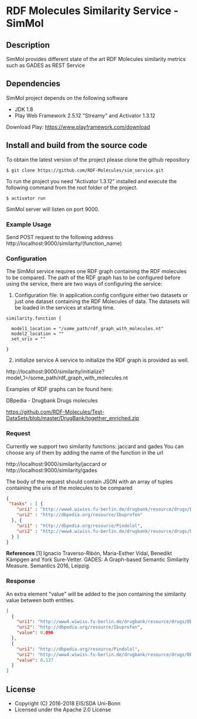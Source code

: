 # RDF Molecules Similarity Service - SimMol

## Description
SimMol provides different state of the art RDF Molecules similarity metrics such as GADES as REST Service

## Dependencies
SimMol project depends on the following software

* JDK 1.8
* Play Web Framework 2.5.12 "Streamy" and Activator 1.3.12

Download Play: https://www.playframework.com/download

## Install and build from the source code  
To obtain the latest version of the project please clone the github repository

    $ git clone https://github.com/RDF-Molecules/sim_service.git

To run the project you need "Activator 1.3.12" installed and execute the following command from the root folder of the project.

    $ activator run

SimMol server will listen on port 9000.

### Example Usage

Send POST request to the following address http://localhost:9000/similarity/(function_name)

### Configuration
The SimMol service requires one RDF graph containing the RDF molecules to be compared.
The path of the RDF graph has to be configured before using the service, there are two ways of configuring the service:

1. Configuration file:
In application.config configure either two datasets or just one dataset containing the RDF Molecules of data. The datasets will be loaded in the services at starting time.

```
similarity.function {
 
  model1_location = "/some_path/rdf_graph_with_molecules.nt"
  model2_location = ""
  set_uris = ""

}
```
2. initialize service
A service to initialize the RDF graph is provided as well. 

http://localhost:9000/similarity/initialize?model_1=/some_path/rdf_graph_with_molecules.nt

Examples of RDF graphs can be found here:

DBpedia - Drugbank Drugs molecules

https://github.com/RDF-Molecules/Test-DataSets/blob/master/DrugBank/together_enriched.zip

### Request

Currently we support two similarity functions: jaccard and gades 
You can choose any of them by adding the name of the function in the url 

http://localhost:9000/similarity/jaccard
or
http://localhost:9000/similarity/gades

The body of the request should contain JSON with an array of tuples containing the uris of the molecules to be compared

```json
{
 "tasks" : [ {
    "uri1" : "http://www4.wiwiss.fu-berlin.de/drugbank/resource/drugs/DB01050",
    "uri2" : "http://dbpedia.org/resource/Ibuprofen"
  }, {
    "uri1" : "http://dbpedia.org/resource/Pindolol",
    "uri2" : "http://www4.wiwiss.fu-berlin.de/drugbank/resource/drugs/DB00960"
  } ]
}
```


**References**
[1] Ignacio Traverso-Ribón, Maria-Esther Vidal, Benedikt Kämpgen and York Sure-Vetter. GADES: A Graph-based Semantic Similarity Measure. Semantics 2016, Leipzig.

### Response

An extra element "value" will be added to the json containing the similarity value between both entities.

```json
[
  {
    "uri1": "http://www4.wiwiss.fu-berlin.de/drugbank/resource/drugs/DB01050",
    "uri2": "http://dbpedia.org/resource/Ibuprofen",
    "value": 0.096
  },
  {
    "uri1": "http://dbpedia.org/resource/Pindolol",
    "uri2": "http://www4.wiwiss.fu-berlin.de/drugbank/resource/drugs/DB00960",
    "value": 0.137
  }
]
```

## License

* Copyright (C) 2016-2018 EIS/SDA Uni-Bonn
* Licensed under the Apache 2.0 License
